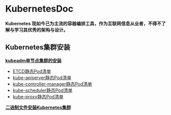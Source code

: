 # KubernetesDoc
**Kubernetes 现如今己为主流的容器编排工具，作为互联网信息从业者，不得不了解与学习其优秀的架构与设计。**
## Kubernetes集群安装
**[kubeadm单节点集群的安装](/install/kubeadm-boot-install.md)**
- [ETCD静态Pod清单](/install/yaml/etcd.yaml)
- [kube-apiserver静态Pod清单](/install/yaml/kube-apiserver.yaml)
- [kube-controller-manager静态Pod清单](/install/yaml/kube-controller-manager.yaml)
- [kube-scheduler静态Pod清单](/install/yaml/kube-scheduler.yaml)
- [kube-proxy静态Pod清单](/install/yaml/kube-proxy.yaml)

**[二进制文件安装Kubernetes集群](/install/binary-install.md)**